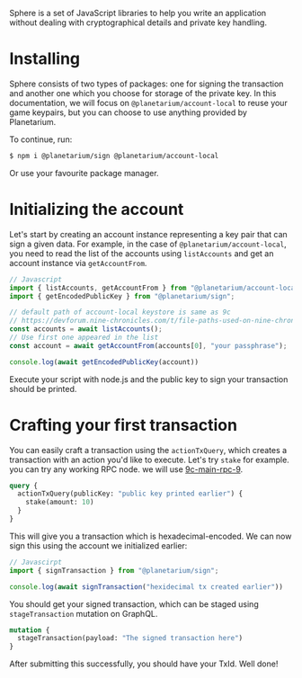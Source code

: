 Sphere is a set of JavaScript libraries to help you write an application without dealing with cryptographical details and private key handling.

# Installing

Sphere consists of two types of packages: one for signing the transaction and another one which you choose for storage of the private key. In this documentation, we will focus on `@planetarium/account-local` to reuse your game keypairs, but you can choose to use anything provided by Planetarium.

To continue, run:

```bash
$ npm i @planetarium/sign @planetarium/account-local
```

Or use your favourite package manager.

# Initializing the account

Let's start by creating an account instance representing a key pair that can sign a given data. For example, in the case of `@planetarium/account-local`, you need to read the list of the accounts using `listAccounts` and get an account instance via `getAccountFrom`. 

```typescript
// Javascript
import { listAccounts, getAccountFrom } from "@planetarium/account-local";
import { getEncodedPublicKey } from "@planetarium/sign";

// default path of account-local keystore is same as 9c
// https://devforum.nine-chronicles.com/t/file-paths-used-on-nine-chronicles/57
const accounts = await listAccounts();
// Use first one appeared in the list
const account = await getAccountFrom(accounts[0], "your passphrase"); 

console.log(await getEncodedPublicKey(account))
```

Execute your script with node.js and the public key to sign your transaction should be printed.

# Crafting your first transaction

You can easily craft a transaction using the `actionTxQuery`, which creates a transaction with an action you'd like to execute. Let's try `stake` for example. you can try any working RPC node. we will use [9c-main-rpc-9](https://9c-main-rpc-9.nine-chronicles.com/ui/playground).

```graphql
query {
  actionTxQuery(publicKey: "public key printed earlier") {
    stake(amount: 10)
  }
}
```

This will give you a transaction which is hexadecimal-encoded. We can now sign this using the account we initialized earlier:

```javascript
// Javascirpt
import { signTransaction } from "@planetarium/sign";

console.log(await signTransaction("hexidecimal tx created earlier"))
```

You should get your signed transaction, which can be staged using `stageTransaction` mutation on GraphQL.

```graphql
mutation {
  stageTransaction(payload: "The signed transaction here")
}
```

After submitting this successfully, you should have your TxId. Well done!
